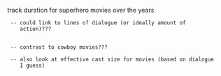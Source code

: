 
track duration for superhero movies over the years
  
  
     -- could link to lines of dialogue (or ideally amount of
        action)???
		
		
     -- contrast to cowboy movies???
	 
	 -- also look at effective cast size for movies (based on dialogue
        I guess)
		
		
